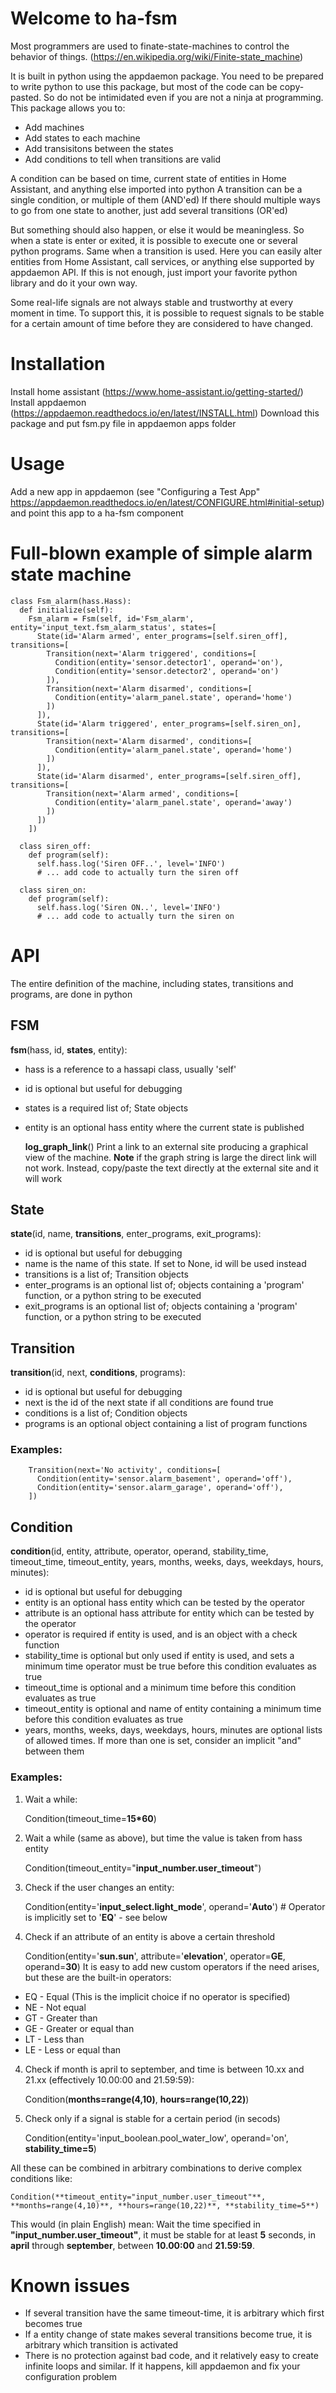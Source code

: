 # Welcome to ha-fsm

Most programmers are used to finate-state-machines to control the behavior of things. (https://en.wikipedia.org/wiki/Finite-state_machine)

It is built in python using the appdaemon package. You need to be prepared to write python to use this package, but most of the code can be copy-pasted. So do not be intimidated even if you are not a ninja at programming.
This package allows you to:
- Add machines
- Add states to each machine
- Add transisitons between the states
- Add conditions to tell when transitions are valid

A condition can be based on time, current state of entities in Home Assistant, and anything else imported into python
A transition can be a single condition, or multiple of them (AND'ed)
If there should multiple ways to go from one state to another, just add several transitions (OR'ed)

But something should also happen, or else it would be meaningless.
So when a state is enter or exited, it is possible to execute one or several python programs. Same when a transition is used. Here you can easily alter entities from Home Assistant, call services, or anything else supported by appdaemon API. If this is not enough, just import your favorite python library and do it your own way.

Some real-life signals are not always stable and trustworthy at every moment in time. To support this, it is possible to request signals to be stable for a certain amount of time before they are considered to have changed.

# Installation
Install home assistant (https://www.home-assistant.io/getting-started/)
Install appdaemon (https://appdaemon.readthedocs.io/en/latest/INSTALL.html)
Download this package and put fsm.py file in appdaemon apps folder

# Usage
Add a new app in appdaemon (see "Configuring a Test App" https://appdaemon.readthedocs.io/en/latest/CONFIGURE.html#initial-setup) and point this app to a ha-fsm component



# Full-blown example of simple alarm state machine

    class Fsm_alarm(hass.Hass):
      def initialize(self):
        Fsm_alarm = Fsm(self, id='Fsm_alarm', entity='input_text.fsm_alarm_status', states=[
          State(id='Alarm armed', enter_programs=[self.siren_off], transitions=[
            Transition(next='Alarm triggered', conditions=[
              Condition(entity='sensor.detector1', operand='on'),
              Condition(entity='sensor.detector2', operand='on')
            ]),
            Transition(next='Alarm disarmed', conditions=[
              Condition(entity='alarm_panel.state', operand='home')
            ])
          ]),
          State(id='Alarm triggered', enter_programs=[self.siren_on], transitions=[
            Transition(next='Alarm disarmed', conditions=[
              Condition(entity='alarm_panel.state', operand='home')
            ])
          ]),
          State(id='Alarm disarmed', enter_programs=[self.siren_off], transitions=[
            Transition(next='Alarm armed', conditions=[
              Condition(entity='alarm_panel.state', operand='away')
            ])
          ])
        ])
    
      class siren_off:
        def program(self):
          self.hass.log('Siren OFF..', level='INFO')
          # ... add code to actually turn the siren off
    
      class siren_on:
        def program(self):
          self.hass.log('Siren ON..', level='INFO')
          # ... add code to actually turn the siren on

# API
The entire definition of the machine, including states, transitions and programs, are done in python

## FSM
  **fsm**(hass, id, **states**, entity):
- hass is a reference to a hassapi class, usually  'self' 
- id is optional but useful for debugging
- states is a required list of; State objects
- entity is an optional hass entity where the current state is published

  **log_graph_link**()
Print a link to an external site producing a graphical view of the machine. **Note** if the graph string is large the direct link will not work. Instead, copy/paste the text directly at the external site and it will work

## State
**state**(id, name, **transitions**, enter_programs, exit_programs):
 - id is optional but useful for debugging
 - name is the name of this state. If set to None, id will be used instead
 - transitions is a list of; Transition objects
 - enter_programs is an optional list of; objects containing a 'program' function, or a python string to be executed
 - exit_programs is an optional list of; objects containing a 'program' function, or a python string to be executed

## Transition
**transition**(id, next, **conditions**, programs):
 - id is optional but useful for debugging
 - next is the id of the next state if all conditions are found true
 - conditions is a list of; Condition objects
 - programs is an optional object containing a list of program functions

### Examples:
        Transition(next='No activity', conditions=[
          Condition(entity='sensor.alarm_basement', operand='off'),
          Condition(entity='sensor.alarm_garage', operand='off'),
        ])


## Condition
**condition**(id, entity, attribute, operator, operand, stability_time, timeout_time, timeout_entity, years, months, weeks, days, weekdays, hours, minutes):
 - id is optional but useful for debugging
 - entity is an optional hass entity which can be tested by the operator
 - attribute is an optional hass attribute for entity which can be tested by the operator
 - operator is required if entity is used, and is an object with a check function
 - stability_time is optional but only used if entity is used, and sets a minimum time operator must be true before this condition evaluates as true
 - timeout_time is optional and a minimum time before this condition evaluates as true
 - timeout_entity is optional and name of entity containing a minimum time before this condition evaluates as true
 - years, months, weeks, days, weekdays, hours, minutes are optional lists of allowed times. If more than one is set, consider an implicit "and" between them

### Examples:
 1. Wait a while:

    Condition(timeout_time=**15*60**)
 
 2. Wait a while (same as above), but time the value is taken from hass entity
 
    Condition(timeout_entity="**input_number.user_timeout**")
  
 4. Check if the user changes an entity:

    Condition(entity='**input_select.light_mode**', operand='**Auto**')  # Operator is implicitly set to '**EQ**' - see below

 3. Check if an attribute of an entity is above a certain threshold

    Condition(entity='**sun.sun**', attribute='**elevation**', operator=**GE**, operand=**30**)
It is easy to add new custom operators if the need arises, but these are the built-in operators:
- EQ - Equal (This is the implicit choice if no operator is specified)
- NE - Not equal
- GT - Greater than
- GE - Greater or equal than
- LT - Less than
- LE - Less or equal than

 4. Check if month is april to september, and time is between 10.xx and 21.xx (effectively 10.00:00 and 21.59:59):

    Condition(**months=range(4,10)**, **hours=range(10,22)**)

 5. Check only if a signal is stable for a certain period (in secods)

    Condition(entity='input_boolean.pool_water_low', operand='on', **stability_time=5**)

All these can be combined in arbitrary combinations to derive complex conditions like:

    Condition(**timeout_entity="input_number.user_timeout"**, **months=range(4,10)**, **hours=range(10,22)**, **stability_time=5**)

This would (in plain English) mean: Wait the time specified in **"input_number.user_timeout"**, it must be stable for at least **5** seconds, in **april** through **september**, between **10.00:00** and **21.59:59**.

# Known issues
- If several transition have the same timeout-time, it is arbitrary which first becomes true
- If a entity change of state makes several transitions become true, it is arbitrary which transition is activated
- There is no protection against bad code, and it relatively easy to create infinite loops and similar. If it happens, kill appdaemon and fix your configuration problem


